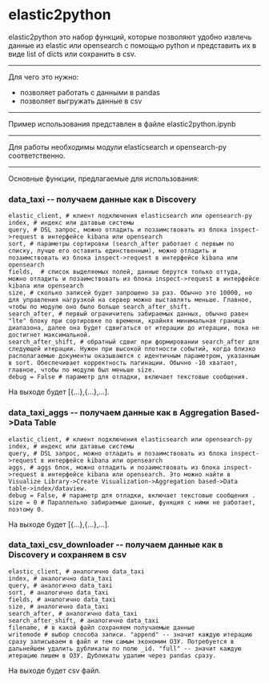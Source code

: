 # elastic2python

elastic2python это набор функций, которые позволяют удобно извлечь данные из elastic или opensearch с помощью python и представить их в виде list of dicts или сохранить в csv.
***
Для чего это нужно:
* позволяет работать с данными в pandas
* позволяет выгружать данные в csv
***
Пример использования представлен в файле elastic2python.ipynb
***
Для работы необходимы модули elasticsearch и opensearch-py соответственно.
***
Основные функции, предлагаемые для использования:

### data_taxi -- получаем данные как в Discovery

    elastic_client, # клиент подключения elasticsearch или opensearch-py
    index, # индекс или датавью системы
    query, # DSL запрос, можно отладить и позаимствовать из блока inspect->request в интерфейсе kibana или opensearch
    sort, # параметры сортировки (search_after работает с первым по списку, лучше его оставить единственным), можно отладить и позаимствовать из блока inspect->request в интерфейсе kibana или opensearch 
    fields,  # список выделяемых полей, данные берутся только оттуда, можно отладить и позаимствовать из блока inspect->request в интерфейсе kibana или opensearch
    size, # сколько записей будет запрошено за раз. Обычно это 10000, но для управления нагрузкой на сервер можно выставлять меньше. Главное, чтобы по модулю оно было больше search_after_shift.
    search_after, # первый ограничитель забираемых данных, обычно равен "lte" блоку при сортировке по времени, крайняя минимальная граница диапазона, далее она будет сдвигаться от итерации до итерации, пока не достигнет максимальной.
    search_after_shift, # обратный сдвиг при формировании search_after для следующей итерации. Нужен при высокой плотности событий, когда близко располагаемые документы оказываются с идентичным параметром, указанным в sort. Обеспечивает корректность пагинации. Обычно -10 хватает, главное, чтобы по модулю был меньше size.
    debug = False # параметр для отладки, включает текстовые сообщения.

На выходе будет [{...},{...},...].

### data_taxi_aggs -- получаем данные как в Aggregation Based->Data Table

    elastic_client, # клиент подключения elasticsearch или opensearch-py
    index, # индекс или датавью системы
    query, # DSL запрос, можно отладить и позаимствовать из блока inspect->request в интерфейсе kibana или opensearch 
    aggs, # aggs блок, можно отладить и позаимствовать из блока inspect->request в интерфейсе kibana или opensearch. Это можно найти в Visualize Library->Create Visualization->Aggregation based->Data table->index/dataview.
    debug = False, # параметр для отладки, включает текстовые сообщения .
    size = 0 # Параллельно забираемые данные, функция с ними не работает, поэтому 0.

На выходе будет [{...},{...},...].

### data_taxi_csv_downloader -- получаем данные как в Discovery и сохраняем в csv

    elastic_client, # аналогично data_taxi 
    index, # аналогично data_taxi 
    query, # аналогично data_taxi 
    sort, # аналогично data_taxi  
    fields, # аналогично data_taxi  
    size, # аналогично data_taxi  
    search_after, # аналогично data_taxi  
    search_after_shift, # аналогично data_taxi  
    filename, # в какой файл сохраняем получаемые данные
    writemode # выбор способа записи. "append" -- значит каждую итерацию сразу записываем в файл и тем самым экономим ОЗУ. Потребуется в дальнейшем удалить дубликаты по полю _id. "full" -- значит каждую итерацию пишем в ОЗУ. Дубликаты удалим через pandas сразу.


На выходе будет csv файл.
